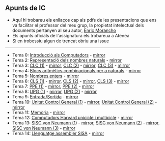 ## Apunts de IC
- Aquí hi trobareu els enllaços cap als pdfs de les presentacions que ens va facilitar el professor del meu grup, la propietat intelectual dels documents pertanyen al seu autor, [Enric Morancho](https://personals.ac.upc.edu/enricm/)
- Els apunts oficials de l'assignatura els trobareua a Atenea
- Si en trobessiu algun de trencat obriu una issue
--------------------------------------------------------------
- Tema 0: [Introducció als Computadors](http://personals.ac.upc.edu/enricm/Docencia/IC/IC0.pdf) - [mirror](/Teoria/Tema%200/IC0.pdf) 
- Tema 2: [Representació dels nombres naturals](http://personals.ac.upc.edu/enricm/Docencia/IC/IC2.pdf) - [mirror](/Teoria/Tema%202/IC2.pdf)
- Tema 3: [CLC (1)](http://personals.ac.upc.edu/enricm/Docencia/IC/IC3a.pdf) - [mirror](/Teoria/Tema%203/IC3a.pdf), [CLC (2)](http://personals.ac.upc.edu/enricm/Docencia/IC/IC3b.pdf) - [mirror](/Teoria/Tema%203/IC3b.pdf), [CLC (3)](http://personals.ac.upc.edu/enricm/Docencia/IC/IC3c.pdf) - [mirror](/Teoria/Tema%203/IC3c.pdf)
- Tema 4: [Blocs aritmètics combinacionals per a naturals](http://personals.ac.upc.edu/enricm/Docencia/IC/IC4.pdf) - [mirror](/Teoria/Tema%204/IC4.pdf)
- Tema 5: [Nombres enters](http://personals.ac.upc.edu/enricm/Docencia/IC/IC5.pdf) - [mirror](/Teoria/Tema%205/IC5.pdf)
- Tema 6: [CLS (1)](http://personals.ac.upc.edu/enricm/Docencia/IC/IC6a.pdf) - [mirror](/Teoria/Tema%206/IC6a.pdf), [CLS (2)](http://personals.ac.upc.edu/enricm/Docencia/IC/IC6b.pdf) - [mirror](/Teoria/Tema%206/IC6b.pdf), [CLS (3)](http://personals.ac.upc.edu/enricm/Docencia/IC/IC6c.pdf) - [mirror](/Teoria/Tema%206/IC6c.pdf)
- Tema 7: [PPE (1)](http://personals.ac.upc.edu/enricm/Docencia/IC/IC7a.pdf) - [mirror](/Teoria/Tema%207/IC7a.pdf), [PPE (2)](http://personals.ac.upc.edu/enricm/Docencia/IC/IC7b.pdf) - [mirror](/Teoria/Tema%207/IC7b.pdf)
- Tema 8: [UPG (1)](http://personals.ac.upc.edu/enricm/Docencia/IC/IC8a.pdf) - [mirror](/Teoria/Tema%208/IC8a.pdf), [UPG (2)](http://personals.ac.upc.edu/enricm/Docencia/IC/IC8b.pdf) - [mirror](/Teoria/Tema%208/IC8b.pdf)
- Tema 9: [Entrada/Sortida](http://personals.ac.upc.edu/enricm/Docencia/IC/IC9.pdf) - [mirror](/Teoria/Tema%209/IC9.pdf)
- Tema 10: [Unitat Control General (1)](http://personals.ac.upc.edu/enricm/Docencia/IC/IC10a.pdf) - [mirror](/Teoria/Tema%2010/IC10a.pdf), [Unitat Control General (2)](http://personals.ac.upc.edu/enricm/Docencia/IC/IC10b.pdf) - [mirror](/Teoria/Tema%2010/IC10b.pdf)
- Tema 11: [Memòria](http://personals.ac.upc.edu/enricm/Docencia/IC/IC11.pdf) - [mirror](/Teoria/Tema%2011/IC11.pdf)
- Tema 12: [Computadors Harvard unicicle i multicicle](http://personals.ac.upc.edu/enricm/Docencia/IC/IC12.pdf) - [mirror](/Teoria/Tema%2012/IC12.pdf)
- Tema 13: [SISC von Neumann (1)](http://personals.ac.upc.edu/enricm/Docencia/IC/IC13a.pdf) - [mirror](/Teoria/Tema%2013/IC13a.pdf), [SISC von Neumann (2)](http://personals.ac.upc.edu/enricm/Docencia/IC/IC13b.pdf) - [mirror](/Teoria/Tema%2013/IC13b.pdf), [SISC von Neumann (3)](http://personals.ac.upc.edu/enricm/Docencia/IC/IC13c.pdf) - [mirror](/Teoria/Tema%2013/IC13c.pdf)
- Tema 14: [Llenguatge assembler SISA](http://personals.ac.upc.edu/enricm/Docencia/IC/IC14.pdf) - [mirror](/Teoria/Tema%2014/IC14.pdf)
